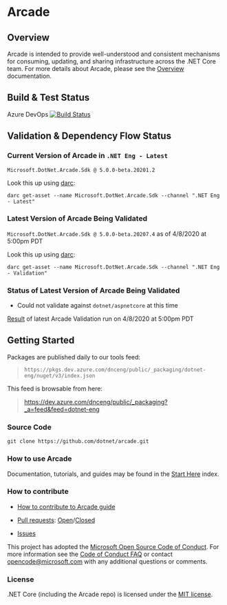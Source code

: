 # Arcade

## Overview

Arcade is intended to provide well-understood and consistent mechanisms for consuming, updating, and sharing infrastructure across the .NET Core team. For more details about Arcade, please see the [Overview](./Documentation/Overview.md) documentation.

## Build & Test Status

Azure DevOps [![Build Status](https://dev.azure.com/dnceng/public/_apis/build/status/dotnet/arcade/arcade-ci)](https://dev.azure.com/dnceng/public/_build/latest?definitionId=208)

## Validation & Dependency Flow Status

### Current Version of Arcade in `.NET Eng - Latest`

`Microsoft.DotNet.Arcade.Sdk @ 5.0.0-beta.20201.2`

Look this up using [darc](/Documentation/Darc.md):

```
darc get-asset --name Microsoft.DotNet.Arcade.Sdk --channel ".NET Eng - Latest"
```

### Latest Version of Arcade Being Validated

`Microsoft.DotNet.Arcade.Sdk @ 5.0.0-beta.20207.4` as of 4/8/2020 at 5:00pm PDT

Look this up using [darc](/Documentation/Darc.md):

```
darc get-asset --name Microsoft.DotNet.Arcade.Sdk --channel ".NET Eng - Validation"
```

### Status of Latest Version of Arcade Being Validated

- Could not validate against `dotnet/aspnetcore` at this time

[Result](https://dnceng.visualstudio.com/internal/_build/results?buildId=593995&view=results) of latest Arcade Validation run on 4/8/2020 at 5:00pm PDT

## Getting Started

Packages are published daily to our tools feed:

> `https://pkgs.dev.azure.com/dnceng/public/_packaging/dotnet-eng/nuget/v3/index.json`

This feed is browsable from here:

> https://dev.azure.com/dnceng/public/_packaging?_a=feed&feed=dotnet-eng

### Source Code

`git clone https://github.com/dotnet/arcade.git`

### How to use Arcade

Documentation, tutorials, and guides may be found in the [Start Here](Documentation/StartHere.md) index. 

### How to contribute

- [How to contribute to Arcade guide](Documentation/Policy/ArcadeContributorGuidance.md)

- [Pull requests](https://github.com/dotnet/arcade/pulls): [Open](https://github.com/dotnet/arcade/pulls?q=is%3Aopen+is%3Apr)/[Closed](https://github.com/dotnet/arcade/pulls?q=is%3Apr+is%3Aclosed)

- [Issues](https://github.com/dotnet/arcade/issues)

This project has adopted the [Microsoft Open Source Code of Conduct](https://opensource.microsoft.com/codeofconduct/).  For more information see the [Code of Conduct FAQ](https://opensource.microsoft.com/codeofconduct/faq/) or contact [opencode@microsoft.com](mailto:opencode@microsoft.com) with any additional questions or comments.

### License

.NET Core (including the Arcade repo) is licensed under the [MIT license](LICENSE.TXT). 
